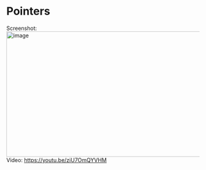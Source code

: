 # Pointers

Screenshot:   
<img width="796" height="328" alt="image" src="https://github.com/user-attachments/assets/fb20a919-74d6-495b-810f-15c536436895" />   
Video: https://youtu.be/ziU7OmQYVHM
